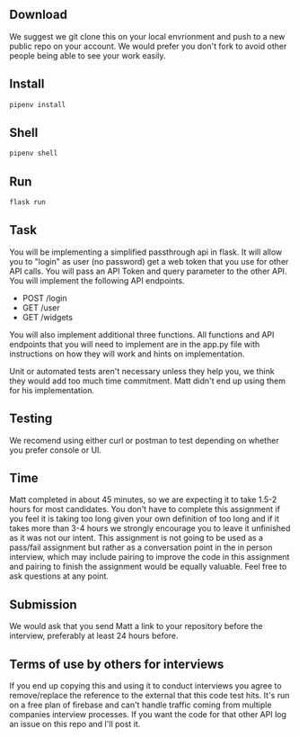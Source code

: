 ## Download 
We suggest we git clone this on your local envrionment and push to a new public repo on your account. 
We would prefer you don't fork to avoid other people being able to see your work easily.

## Install
```sh
pipenv install
```

## Shell
```sh
pipenv shell
```

## Run
```sh
flask run
```

## Task
You will be implementing a simplified passthrough api in flask. It will allow you to "login" as user (no password) get a web token that you use for other API calls. You will pass an API Token and query parameter to the other API. You will implement the following API endpoints.
- POST /login
- GET /user
- GET /widgets

You will also implement additional three functions. All functions and API endpoints that you will need to implement are in the app.py file with instructions on how they will work and hints on implementation.

Unit or automated tests aren't necessary unless they help you, we think they would add too much time commitment. Matt didn't end up using them for his implementation.

## Testing
We recomend using either curl or postman to test depending on whether you prefer console or UI.

## Time
Matt completed in about 45 minutes, so we are expecting it to take 1.5-2 hours for most candidates. You don't have to complete this assignment if you feel it is taking too long given your own definition of too long and if it takes more than 3-4 hours we strongly encourage you to leave it unfinished as it was not our intent. This assignment is not going to be used as a pass/fail assignment but rather as a conversation point in the in person interview, which may include pairing to improve the code in this assignment and pairing to finish the assignment would be equally valuable. Feel free to ask questions at any point.

## Submission 
We would ask that you send Matt a link to your repository before the interview, preferably at least 24 hours before.


## Terms of use by others for interviews
If you end up copying this and using it to conduct interviews you agree to remove/replace the reference to the external that this code test hits. It's run on a free plan of firebase and can't handle traffic coming from multiple companies interview processes. If you want the code for that other API log an issue on this repo and I'll post it.

